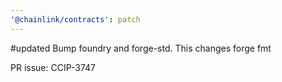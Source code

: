 ```yaml
---
'@chainlink/contracts': patch
---
```


#updated Bump foundry and forge-std. This changes forge fmt

PR issue: CCIP-3747